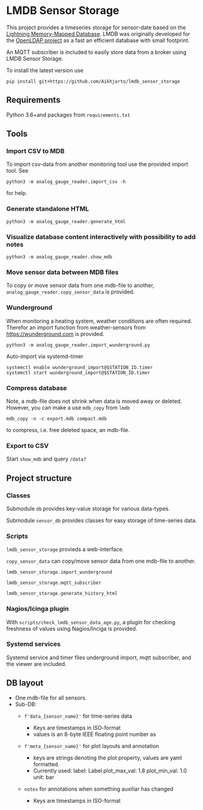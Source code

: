 # LMDB Sensor Storage
This project provides a timeseries storage for sensor-date based on the
[Lightning Memory-Mapped Database](https://www.symas.com/lmdb). 
LMDB was originally developed for the [OpenLDAP project](https://git.openldap.org/openldap/openldap/tree/mdb.master) as
a fast an efficient database with small footprint.

An MQTT subscriber is included to easily store data from a broker using LMDB Sensor Storage.

To install the latest version use
```
pip install git+https://github.com/Aikhjarto/lmdb_sensor_storage
```

## Requirements
Python 3.6+and packages from `requirements.txt`


## Tools
### Import CSV to MDB
To import csv-data from another monitoring tool use the provided import tool. See
```commandline
python3 -m analog_gauge_reader.import_csv -h
```
for help.

### Generate standalone HTML
```commandline
python3 -m analog_gauge_reader.generate_html
```

### Visualize database content interactively with possibility to add notes
```commandline
python3 -m analog_gauge_reader.show_mdb
```

### Move sensor data between MDB files
To copy or move sensor data from one mdb-file to another, `analog_gauge_reader.copy_sensor_data` is provided.


### Wunderground
When monitoring a heating system, weather conditions are often required.
Therefor an import function from weather-sensors from <https://wunderground.com> is provided.
```commandline
python3 -m analog_gauge_reader.import_wunderground.py
```

Auto-import via systemd-timer
```
systemctl enable wunderground_import@$STATION_ID.timer
systemctl start wunderground_import@$STATION_ID.timer
```

### Compress database
Note, a mdb-file does not shrink when data is moved away or deleted.
However, you can make a use `mdb_copy` from `lmdb`
```commandline
mdb_copy -n -c export.mdb compact.mdb
```
to compress, i.e. free deleted space, an mdb-file.

### Export to CSV
Start `show_mdb` and query `/data?`

## Project structure

### Classes
Submodule `db` provides key-value storage for various data-types.

Submodule `sensor_db` provides classes for easy storage of time-series data.

### Scripts
`lmdb_sensor_storage` provieds a web-interface.

`copy_sensor_data` can copy/move sensor data from one mdb-file to another.

`lmdb_sensor_storage.import_wunderground`

`lmdb_sensor_storage.mqtt_subscriber`

`lmdb_sensor_storage.generate_history_html`

### Nagios/Icinga plugin
With `scripts/check_lmdb_sensor_data_age.py`, a plugin for checking freshness of values using Nagios/Inciga is provided. 

### Systemd services
Systemd service and timer files underground import, mqtt subscriber, and the viewer are included.


## DB layout
* One mdb-file for all sensors.
* Sub-DB:
  * `f'data_{sensor_name}'` for time-series data
    * Keys are timestamps in ISO-format
    * values is an 8-byte IEEE floating point number as 
  * `f'meta_{sensor_name}'` for plot layouts and annotation
    * keys are strings denoting the plot property, values are yaml formatted.
    * Currently used:
      label: Label
      plot_max_val: 1.8
      plot_min_val: 1.0
      unit: bar

  * `notes` for annotations when something auxiliar has changed
    * Keys are timestamps in ISO-format
